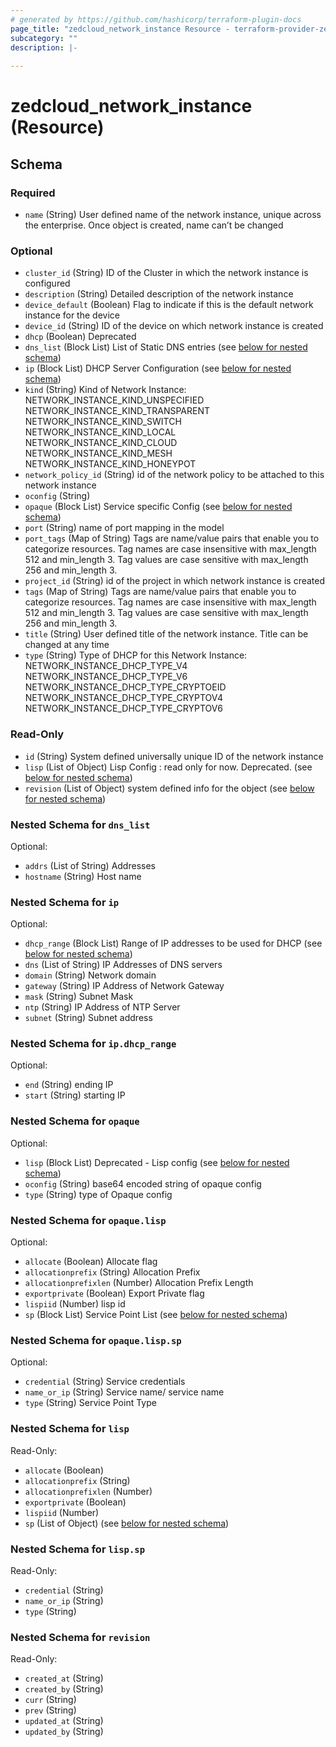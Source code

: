```yaml
---
# generated by https://github.com/hashicorp/terraform-plugin-docs
page_title: "zedcloud_network_instance Resource - terraform-provider-zedcloud"
subcategory: ""
description: |-
  
---
```


# zedcloud_network_instance (Resource)





<!-- schema generated by tfplugindocs -->
## Schema

### Required

- `name` (String) User defined name of the network instance, unique across the enterprise. Once object is created, name can’t be changed

### Optional

- `cluster_id` (String) ID of the Cluster in which the network instance is configured
- `description` (String) Detailed description of the network instance
- `device_default` (Boolean) Flag to indicate if this is the default network instance for the device
- `device_id` (String) ID of the device on which network instance is created
- `dhcp` (Boolean) Deprecated
- `dns_list` (Block List) List of Static DNS entries (see [below for nested schema](#nestedblock--dns_list))
- `ip` (Block List) DHCP Server Configuration (see [below for nested schema](#nestedblock--ip))
- `kind` (String) Kind of Network Instance:
NETWORK_INSTANCE_KIND_UNSPECIFIED
NETWORK_INSTANCE_KIND_TRANSPARENT
NETWORK_INSTANCE_KIND_SWITCH
NETWORK_INSTANCE_KIND_LOCAL
NETWORK_INSTANCE_KIND_CLOUD
NETWORK_INSTANCE_KIND_MESH
NETWORK_INSTANCE_KIND_HONEYPOT
- `network_policy_id` (String) id of the network policy to be attached to this network instance
- `oconfig` (String)
- `opaque` (Block List) Service specific Config (see [below for nested schema](#nestedblock--opaque))
- `port` (String) name of port mapping in the model
- `port_tags` (Map of String) Tags are name/value pairs that enable you to categorize resources. Tag names are case insensitive with max_length 512 and min_length 3. Tag values are case sensitive with max_length 256 and min_length 3.
- `project_id` (String) id of the project in which network instance is created
- `tags` (Map of String) Tags are name/value pairs that enable you to categorize resources. Tag names are case insensitive with max_length 512 and min_length 3. Tag values are case sensitive with max_length 256 and min_length 3.
- `title` (String) User defined title of the network instance. Title can be changed at any time
- `type` (String) Type of DHCP for this Network Instance:
NETWORK_INSTANCE_DHCP_TYPE_V4
NETWORK_INSTANCE_DHCP_TYPE_V6
NETWORK_INSTANCE_DHCP_TYPE_CRYPTOEID
NETWORK_INSTANCE_DHCP_TYPE_CRYPTOV4
NETWORK_INSTANCE_DHCP_TYPE_CRYPTOV6

### Read-Only

- `id` (String) System defined universally unique ID of the network instance
- `lisp` (List of Object) Lisp Config : read only for now. Deprecated. (see [below for nested schema](#nestedatt--lisp))
- `revision` (List of Object) system defined info for the object (see [below for nested schema](#nestedatt--revision))

<a id="nestedblock--dns_list"></a>
### Nested Schema for `dns_list`

Optional:

- `addrs` (List of String) Addresses
- `hostname` (String) Host name


<a id="nestedblock--ip"></a>
### Nested Schema for `ip`

Optional:

- `dhcp_range` (Block List) Range of IP addresses to be used for DHCP (see [below for nested schema](#nestedblock--ip--dhcp_range))
- `dns` (List of String) IP Addresses of DNS servers
- `domain` (String) Network domain
- `gateway` (String) IP Address of Network Gateway
- `mask` (String) Subnet Mask
- `ntp` (String) IP Address of NTP Server
- `subnet` (String) Subnet address

<a id="nestedblock--ip--dhcp_range"></a>
### Nested Schema for `ip.dhcp_range`

Optional:

- `end` (String) ending IP
- `start` (String) starting IP



<a id="nestedblock--opaque"></a>
### Nested Schema for `opaque`

Optional:

- `lisp` (Block List) Deprecated - Lisp config (see [below for nested schema](#nestedblock--opaque--lisp))
- `oconfig` (String) base64 encoded string of opaque config
- `type` (String) type of Opaque config

<a id="nestedblock--opaque--lisp"></a>
### Nested Schema for `opaque.lisp`

Optional:

- `allocate` (Boolean) Allocate flag
- `allocationprefix` (String) Allocation Prefix
- `allocationprefixlen` (Number) Allocation Prefix Length
- `exportprivate` (Boolean) Export Private flag
- `lispiid` (Number) lisp id
- `sp` (Block List) Service Point List (see [below for nested schema](#nestedblock--opaque--lisp--sp))

<a id="nestedblock--opaque--lisp--sp"></a>
### Nested Schema for `opaque.lisp.sp`

Optional:

- `credential` (String) Service credentials
- `name_or_ip` (String) Service name/ service name
- `type` (String) Service Point Type




<a id="nestedatt--lisp"></a>
### Nested Schema for `lisp`

Read-Only:

- `allocate` (Boolean)
- `allocationprefix` (String)
- `allocationprefixlen` (Number)
- `exportprivate` (Boolean)
- `lispiid` (Number)
- `sp` (List of Object) (see [below for nested schema](#nestedobjatt--lisp--sp))

<a id="nestedobjatt--lisp--sp"></a>
### Nested Schema for `lisp.sp`

Read-Only:

- `credential` (String)
- `name_or_ip` (String)
- `type` (String)



<a id="nestedatt--revision"></a>
### Nested Schema for `revision`

Read-Only:

- `created_at` (String)
- `created_by` (String)
- `curr` (String)
- `prev` (String)
- `updated_at` (String)
- `updated_by` (String)


